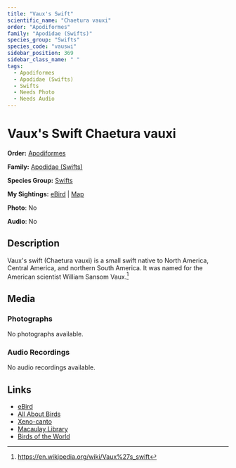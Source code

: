 ```yaml
---
title: "Vaux's Swift"
scientific_name: "Chaetura vauxi"
order: "Apodiformes"
family: "Apodidae (Swifts)"
species_group: "Swifts"
species_code: "vauswi"
sidebar_position: 369
sidebar_class_name: " "
tags: 
  - Apodiformes
  - Apodidae (Swifts)
  - Swifts
  - Needs Photo
  - Needs Audio
---
```


# Vaux's Swift <span className='sci_name'>Chaetura vauxi</span>

**Order:** [Apodiformes](/tags/apodiformes)

**Family:** [Apodidae (Swifts)](/tags/apodidae-swifts)

**Species Group:** [Swifts](/tags/swifts)

**My Sightings:** [eBird](https://ebird.org/lifelist?r=world&time=life&spp=vauswi) | [Map](/map?species_code=vauswi)

**Photo**: No 

**Audio**: No

## Description
Vaux's swift (Chaetura vauxi) is a small swift native to North America, Central America, and northern South America. It was named for the American scientist William Sansom Vaux.[^1]

[^1]: https://en.wikipedia.org/wiki/Vaux%27s_swift

## Media
### Photographs
No photographs available.

### Audio Recordings
No audio recordings available.

## Links
* [eBird](https://ebird.org/species/vauswi) 
* [All About Birds](https://www.allaboutbirds.org/guide/vauswi) 
* [Xeno-canto](https://www.xeno-canto.org/species/chaetura-vauxi) 
* [Macaulay Library](https://search.macaulaylibrary.org/catalog?taxonCode=vauswi&sort=rating_rank_desc)
* [Birds of the World](https://birdsoftheworld.org/bow/species/vauswi)
